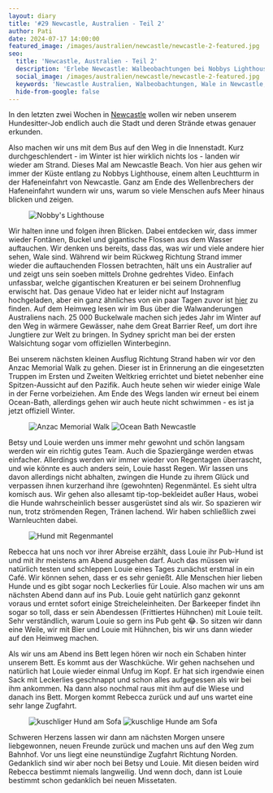 ```yaml
---
layout: diary
title: '#29 Newcastle, Australien - Teil 2'
author: Pati
date: 2024-07-17 14:00:00
featured_image: /images/australien/newcastle/newcastle-2-featured.jpg
seo:
  title: 'Newcastle, Australien - Teil 2'
  description: 'Erlebe Newcastle: Walbeobachtungen bei Nobbys Lighthouse, der Anzac Memorial Walk und unsere Abenteuer beim Haussitting.'
  social_image: /images/australien/newcastle/newcastle-2-featured.jpg
  keywords: 'Newcastle Australien, Walbeobachtungen, Wale in Newcastle, Anzac Memorial Walk, Hundesitter Abenteuer, Reiseberichte Australien, Reisetagebuch'
  hide-from-google: false
---
```

In den letzten zwei Wochen in [Newcastle](newcastle-1-australien) wollen wir neben unserem Hundesitter-Job endlich auch die Stadt und deren Strände etwas genauer erkunden. 

Also machen wir uns mit dem Bus auf den Weg in die Innenstadt. Kurz durchgeschlendert - im Winter ist hier wirklich nichts los - landen wir wieder am Strand. Dieses Mal am Newcastle Beach. Von hier aus gehen wir immer der Küste entlang zu Nobbys Lighthouse, einem alten Leuchtturm in der Hafeneinfahrt von Newcastle. Ganz am Ende des Wellenbrechers der Hafeneinfahrt wundern wir uns, warum so viele Menschen aufs Meer hinaus blicken und zeigen. 

<figure class="img1">
  <img src="/images/australien/newcastle/newcastle-13.JPG" alt="Nobby's Lighthouse">
</figure>

Wir halten inne und folgen ihren Blicken. Dabei entdecken wir, dass immer wieder Fontänen, Buckel und gigantische Flossen aus dem Wasser auftauchen. Wir denken uns bereits, dass das, was wir und viele andere hier sehen, Wale sind. Während wir beim Rückweg Richtung Strand immer wieder die auftauchenden Flossen betrachten, hält uns ein Australier auf und zeigt uns sein soeben mittels Drohne gedrehtes Video. Einfach unfassbar, welche gigantischen Kreaturen er bei seinem Drohnenflug erwischt hat. Das genaue Video hat er leider nicht auf Instagram hochgeladen, aber ein ganz ähnliches von ein paar Tagen zuvor ist [hier](https://www.instagram.com/timelapsetaylorphotography/?ref=JucRxMYk&hl=a) zu finden. Auf dem Heimweg lesen wir im Bus über die Walwanderungen Australiens nach. 25 000 Buckelwale machen sich jedes Jahr im Winter auf den Weg in wärmere Gewässer, nahe dem Great Barrier Reef, um dort ihre Jungtiere zur Welt zu bringen. In Sydney spricht man bei der ersten Walsichtung sogar vom offiziellen Winterbeginn. 

Bei unserem nächsten kleinen Ausflug Richtung Strand haben wir vor den Anzac Memorial Walk zu gehen. Dieser ist in Erinnerung an die eingesetzten Truppen im Ersten und Zweiten Weltkrieg errichtet und bietet nebenher eine Spitzen-Aussicht auf den Pazifik. Auch heute sehen wir wieder einige Wale in der Ferne vorbeiziehen. Am Ende des Wegs landen wir erneut bei einem Ocean-Bath, allerdings gehen wir auch heute nicht schwimmen - es ist ja jetzt offiziell Winter. 

<figure class="img2">
  <img src="/images/australien/newcastle/newcastle-10.JPG" alt="Anzac Memorial Walk">
  <img src="/images/australien/newcastle/newcastle-14.JPG" alt="Ocean Bath Newcastle">
</figure>

Betsy und Louie werden uns immer mehr gewohnt und schön langsam werden wir ein richtig gutes Team. Auch die Spaziergänge werden etwas einfacher. Allerdings werden wir immer wieder von Regentagen überrascht, und wie könnte es auch anders sein, Louie hasst Regen. Wir lassen uns davon allerdings nicht abhalten, zwingen die Hunde zu ihrem Glück und verpassen ihnen kurzerhand ihre (gewohnten) Regenmäntel. Es sieht ultra komisch aus. Wir gehen also allesamt tip-top-bekleidet außer Haus, wobei die Hunde wahrscheinlich besser ausgerüstet sind als wir. So spazieren wir nun, trotz strömenden Regen, Tränen lachend. Wir haben schließlich zwei Warnleuchten dabei. 

<figure class="img1">
  <img src="/images/australien/newcastle/newcastle-8.JPG" alt="Hund mit Regenmantel">
</figure>

Rebecca hat uns noch vor ihrer Abreise erzählt, dass Louie ihr Pub-Hund ist und mit ihr meistens am Abend ausgehen darf. Auch das müssen wir natürlich testen und schleppen Louie eines Tages zunächst erstmal in ein Café. Wir können sehen, dass er es sehr genießt. Alle Menschen hier lieben Hunde und es gibt sogar noch Leckerlies für Louie. Also machen wir uns am nächsten Abend dann auf ins Pub. Louie geht natürlich ganz gekonnt voraus und erntet sofort einige Streicheleinheiten. Der Barkeeper findet ihn sogar so toll, dass er sein Abendessen (Frittiertes Hühnchen) mit Louie teilt. Sehr verständlich, warum Louie so gern ins Pub geht 😂. So sitzen wir dann eine Weile, wir mit Bier und Louie mit Hühnchen, bis wir uns dann wieder auf den Heimweg machen. 

Als wir uns am Abend ins Bett legen hören wir noch ein Schaben hinter unserem Bett. Es kommt aus der Waschküche. Wir gehen nachsehen und natürlich hat Louie wieder einmal Unfug im Kopf. Er hat sich irgendwie einen Sack mit Leckerlies geschnappt und schon alles aufgegessen als wir bei ihm ankommen. 
Na dann also nochmal raus mit ihm auf die Wiese und danach ins Bett. Morgen kommt Rebecca zurück und auf uns wartet eine sehr lange Zugfahrt. 

<figure class="img2">
  <img src="/images/australien/newcastle/newcastle-9.JPG" alt="kuschliger Hund am Sofa">
  <img src="/images/australien/newcastle/newcastle-23.JPG" alt="kuschlige Hunde am Sofa">
</figure>

Schweren Herzens lassen wir dann am nächsten Morgen unsere liebgewonnen, neuen Freunde zurück und machen uns auf den Weg zum Bahnhof. Vor uns liegt eine neunstündige Zugfahrt Richtung Norden. Gedanklich sind wir aber noch bei Betsy und Louie. Mit diesen beiden wird Rebecca bestimmt niemals langweilig. Und wenn doch, dann ist Louie bestimmt schon gedanklich bei neuen Missetaten.
